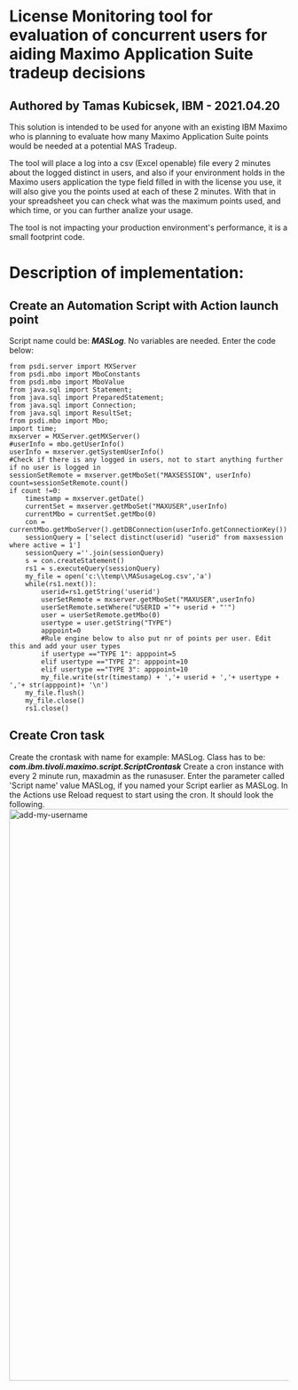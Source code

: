 # License Monitoring tool for evaluation of concurrent users for aiding  Maximo Application Suite tradeup decisions
## Authored by Tamas Kubicsek, IBM - 2021.04.20

This solution is intended to be used for anyone with an existing IBM Maximo who is planning to evaluate how many Maximo Application Suite points would be needed at a potential MAS Tradeup.

The tool will place a log into a csv (Excel openable) file every 2 minutes about the logged distinct in users, and also if your environment holds in the Maximo users application
the type field filled in with the license you use, it will also give you the points used at each of these 2 minutes. With that in your spreadsheet you can check what was the 
maximum points used, and which time, or you can further analize your usage.

The tool is not impacting your production environment's performance, it is a small footprint code.

# Description of implementation:
## Create an Automation Script with Action launch point
Script name could be: **_MASLog_**. No variables are needed. Enter the code below:
```
from psdi.server import MXServer
from psdi.mbo import MboConstants
from psdi.mbo import MboValue
from java.sql import Statement;
from java.sql import PreparedStatement;
from java.sql import Connection;
from java.sql import ResultSet;
from psdi.mbo import Mbo;
import time;
mxserver = MXServer.getMXServer()
#userInfo = mbo.getUserInfo()
userInfo = mxserver.getSystemUserInfo()
#Check if there is any logged in users, not to start anything further if no user is logged in
sessionSetRemote = mxserver.getMboSet("MAXSESSION", userInfo)
count=sessionSetRemote.count()
if count !=0:
    timestamp = mxserver.getDate()
    currentSet = mxserver.getMboSet("MAXUSER",userInfo)
    currentMbo = currentSet.getMbo(0)
    con = currentMbo.getMboServer().getDBConnection(userInfo.getConnectionKey())
    sessionQuery = ['select distinct(userid) "userid" from maxsession where active = 1']
    sessionQuery =''.join(sessionQuery)
    s = con.createStatement()
    rs1 = s.executeQuery(sessionQuery)
    my_file = open('c:\\temp\\MASusageLog.csv','a')
    while(rs1.next()):
	    userid=rs1.getString('userid')
	    userSetRemote = mxserver.getMboSet("MAXUSER",userInfo)
	    userSetRemote.setWhere("USERID ='"+ userid + "'")
	    user = userSetRemote.getMbo(0)
	    usertype = user.getString("TYPE")
	    apppoint=0
	    #Rule engine below to also put nr of points per user. Edit this and add your user types
	    if usertype =="TYPE 1": apppoint=5
	    elif usertype =="TYPE 2": apppoint=10
	    elif usertype =="TYPE 3": apppoint=10
	    my_file.write(str(timestamp) + ','+ userid + ','+ usertype + ','+ str(apppoint)+ '\n')
    my_file.flush()
    my_file.close()
    rs1.close()
```    

## Create Cron task
Create the crontask with name for example: MASLog. Class has to be: **_com.ibm.tivoli.maximo.script.ScriptCrontask_**
Create a cron instance with every 2 minute run, maxadmin as the runasuser.
Enter the parameter called 'Script name' value MASLog, if you named your Script earlier as MASLog.
In the Actions use Reload request to start using the cron.
It should look the following.
<img width="1030" alt="add-my-username" src="https://user-images.githubusercontent.com/18093541/63131801-efbd5480-bf8c-11e9-9806-89273f027d16.png">
